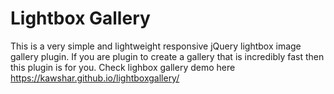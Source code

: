 # Lightbox Gallery
This is a very simple and lightweight responsive jQuery lightbox image gallery plugin. If you are plugin to create a gallery that is incredibly fast then this plugin is for you.
Check lighbox gallery demo here https://kawshar.github.io/lightboxgallery/
